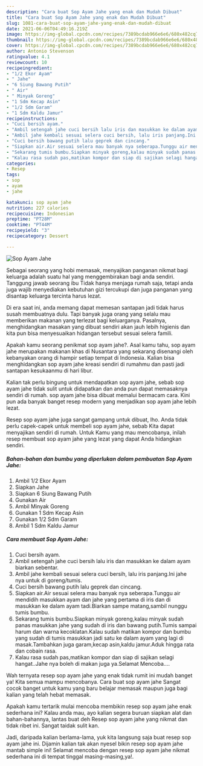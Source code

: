 ```yaml
---
description: "Cara buat Sop Ayam Jahe yang enak dan Mudah Dibuat"
title: "Cara buat Sop Ayam Jahe yang enak dan Mudah Dibuat"
slug: 1081-cara-buat-sop-ayam-jahe-yang-enak-dan-mudah-dibuat
date: 2021-06-06T04:49:16.219Z
image: https://img-global.cpcdn.com/recipes/7389bcdab966e6e6/680x482cq70/sop-ayam-jahe-foto-resep-utama.jpg
thumbnail: https://img-global.cpcdn.com/recipes/7389bcdab966e6e6/680x482cq70/sop-ayam-jahe-foto-resep-utama.jpg
cover: https://img-global.cpcdn.com/recipes/7389bcdab966e6e6/680x482cq70/sop-ayam-jahe-foto-resep-utama.jpg
author: Antonio Stevenson
ratingvalue: 4.1
reviewcount: 10
recipeingredient:
- "1/2 Ekor Ayam"
- " Jahe"
- "6 Siung Bawang Putih"
- " Air"
- " Minyak Goreng"
- "1 Sdm Kecap Asin"
- "1/2 Sdm Garam"
- "1 Sdm Kaldu Jamur"
recipeinstructions:
- "Cuci bersih ayam."
- "Ambil setengah jahe cuci bersih lalu iris dan masukkan ke dalam ayam biarkan sebentar."
- "Ambil jahe kembali sesuai selera cuci bersih, lalu iris panjang.Ini jahe nya untuk di goreng/tumis."
- "Cuci bersih bawang putih lalu geprek dan cincang."
- "Siapkan air.Air sesuai selera mau banyak nya seberapa.Tunggu air mendidih masukkan ayam dan jahe yang pertama di iris dan di masukkan ke dalam ayam tadi.Biarkan sampe matang,sambil nunggu tumis bumbu."
- "Sekarang tumis bumbu.Siapkan minyak goreng,kalau minyak sudah panas masukkan jahe yang sudah di iris dan bawang putih.Tumis sampai harum dan warna kecoklatan.Kalau sudah matikan kompor dan bumbu yang sudah di tumis masukkan jadi satu ke dalam ayam yang lagi di masak.Tambahkan juga garam,kecap asin,kaldu jamur.Aduk hingga rata dan cobain rasa."
- "Kalau rasa sudah pas,matikan kompor dan siap di sajikan selagi hangat..Jahe nya boleh di makan juga ya.Selamat Mencoba...."
categories:
- Resep
tags:
- sop
- ayam
- jahe

katakunci: sop ayam jahe 
nutrition: 227 calories
recipecuisine: Indonesian
preptime: "PT28M"
cooktime: "PT44M"
recipeyield: "3"
recipecategory: Dessert

---
```



![Sop Ayam Jahe](https://img-global.cpcdn.com/recipes/7389bcdab966e6e6/680x482cq70/sop-ayam-jahe-foto-resep-utama.jpg)

Sebagai seorang yang hobi memasak, menyajikan panganan nikmat bagi keluarga adalah suatu hal yang menggembirakan bagi anda sendiri. Tanggung jawab seorang ibu Tidak hanya menjaga rumah saja, tetapi anda juga wajib menyediakan kebutuhan gizi tercukupi dan juga panganan yang disantap keluarga tercinta harus lezat.

Di era  saat ini, anda memang dapat memesan santapan jadi tidak harus susah membuatnya dulu. Tapi banyak juga orang yang selalu mau memberikan makanan yang terlezat bagi keluarganya. Pasalnya, menghidangkan masakan yang dibuat sendiri akan jauh lebih higienis dan kita pun bisa menyesuaikan hidangan tersebut sesuai selera famili. 



Apakah kamu seorang penikmat sop ayam jahe?. Asal kamu tahu, sop ayam jahe merupakan makanan khas di Nusantara yang sekarang disenangi oleh kebanyakan orang di hampir setiap tempat di Indonesia. Kalian bisa menghidangkan sop ayam jahe kreasi sendiri di rumahmu dan pasti jadi santapan kesukaanmu di hari libur.

Kalian tak perlu bingung untuk mendapatkan sop ayam jahe, sebab sop ayam jahe tidak sulit untuk didapatkan dan anda pun dapat memasaknya sendiri di rumah. sop ayam jahe bisa dibuat memalui bermacam cara. Kini pun ada banyak banget resep modern yang menjadikan sop ayam jahe lebih lezat.

Resep sop ayam jahe juga sangat gampang untuk dibuat, lho. Anda tidak perlu capek-capek untuk membeli sop ayam jahe, sebab Kita dapat menyajikan sendiri di rumah. Untuk Kamu yang mau mencobanya, inilah resep membuat sop ayam jahe yang lezat yang dapat Anda hidangkan sendiri.

<!--inarticleads1-->

##### Bahan-bahan dan bumbu yang diperlukan dalam pembuatan Sop Ayam Jahe:

1. Ambil 1/2 Ekor Ayam
1. Siapkan  Jahe
1. Siapkan 6 Siung Bawang Putih
1. Gunakan  Air
1. Ambil  Minyak Goreng
1. Gunakan 1 Sdm Kecap Asin
1. Gunakan 1/2 Sdm Garam
1. Ambil 1 Sdm Kaldu Jamur




<!--inarticleads2-->

##### Cara membuat Sop Ayam Jahe:

1. Cuci bersih ayam.
1. Ambil setengah jahe cuci bersih lalu iris dan masukkan ke dalam ayam biarkan sebentar.
1. Ambil jahe kembali sesuai selera cuci bersih, lalu iris panjang.Ini jahe nya untuk di goreng/tumis.
1. Cuci bersih bawang putih lalu geprek dan cincang.
1. Siapkan air.Air sesuai selera mau banyak nya seberapa.Tunggu air mendidih masukkan ayam dan jahe yang pertama di iris dan di masukkan ke dalam ayam tadi.Biarkan sampe matang,sambil nunggu tumis bumbu.
1. Sekarang tumis bumbu.Siapkan minyak goreng,kalau minyak sudah panas masukkan jahe yang sudah di iris dan bawang putih.Tumis sampai harum dan warna kecoklatan.Kalau sudah matikan kompor dan bumbu yang sudah di tumis masukkan jadi satu ke dalam ayam yang lagi di masak.Tambahkan juga garam,kecap asin,kaldu jamur.Aduk hingga rata dan cobain rasa.
1. Kalau rasa sudah pas,matikan kompor dan siap di sajikan selagi hangat..Jahe nya boleh di makan juga ya.Selamat Mencoba....




Wah ternyata resep sop ayam jahe yang enak tidak rumit ini mudah banget ya! Kita semua mampu mencobanya. Cara buat sop ayam jahe Sangat cocok banget untuk kamu yang baru belajar memasak maupun juga bagi kalian yang telah hebat memasak.

Apakah kamu tertarik mulai mencoba membikin resep sop ayam jahe enak sederhana ini? Kalau anda mau, ayo kalian segera buruan siapkan alat dan bahan-bahannya, lantas buat deh Resep sop ayam jahe yang nikmat dan tidak ribet ini. Sangat taidak sulit kan. 

Jadi, daripada kalian berlama-lama, yuk kita langsung saja buat resep sop ayam jahe ini. Dijamin kalian tak akan nyesel bikin resep sop ayam jahe mantab simple ini! Selamat mencoba dengan resep sop ayam jahe nikmat sederhana ini di tempat tinggal masing-masing,ya!.

